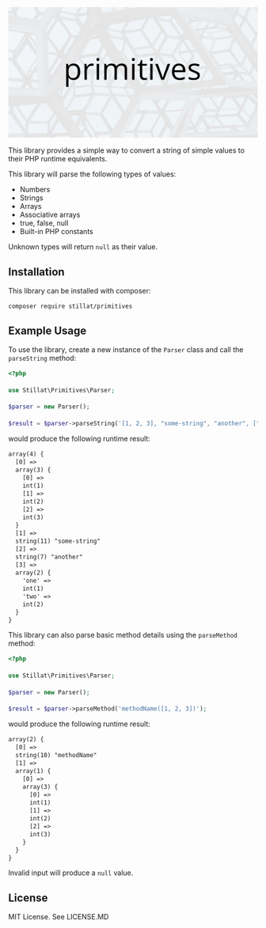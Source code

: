 ![Primitives](banner.png)

This library provides a simple way to convert a string of simple values to their PHP runtime equivalents.

This library will parse the following types of values:

* Numbers
* Strings
* Arrays
* Associative arrays
* true, false, null
* Built-in PHP constants

Unknown types will return `null` as their value.

## Installation

This library can be installed with composer:

```
composer require stillat/primitives
```

## Example Usage

To use the library, create a new instance of the `Parser` class and call the `parseString` method:

```php
<?php

use Stillat\Primitives\Parser;

$parser = new Parser();

$result = $parser->parseString('[1, 2, 3], "some-string", "another", ["one" => 1, "two" => 2]');

```

would produce the following runtime result:

```
array(4) {
  [0] =>
  array(3) {
    [0] =>
    int(1)
    [1] =>
    int(2)
    [2] =>
    int(3)
  }
  [1] =>
  string(11) "some-string"
  [2] =>
  string(7) "another"
  [3] =>
  array(2) {
    'one' =>
    int(1)
    'two' =>
    int(2)
  }
}
```

This library can also parse basic method details using the `parseMethod` method:

```php
<?php

use Stillat\Primitives\Parser;

$parser = new Parser();

$result = $parser->parseMethod('methodName([1, 2, 3])');
```

would produce the following runtime result:

```
array(2) {
  [0] =>
  string(10) "methodName"
  [1] =>
  array(1) {
    [0] =>
    array(3) {
      [0] =>
      int(1)
      [1] =>
      int(2)
      [2] =>
      int(3)
    }
  }
}
```

Invalid input will produce a `null` value.

## License

MIT License. See LICENSE.MD
